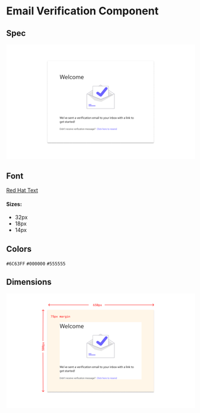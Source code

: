 # Email Verification Component

## Spec
![Component design](Email%20Verification%20Component%20design.png?raw=true "Component design")

## Font
[Red Hat Text](https://fonts.google.com/specimen/Red+Hat+Text)

#### Sizes:
 - 32px
 - 18px
 - 14px
 
## Colors
`#6C63FF`
`#000000`
`#555555`

## Dimensions
![Component dimensions](dimensions.png?raw=true "dimensions")
